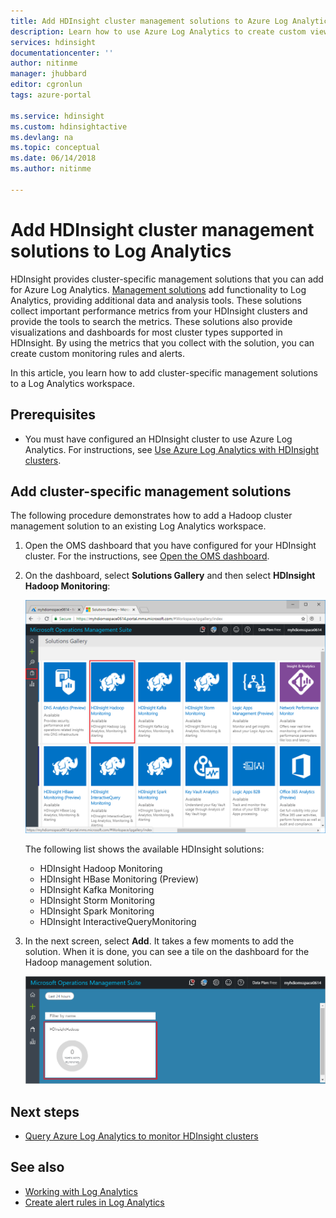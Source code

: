 ```yaml
---
title: Add HDInsight cluster management solutions to Azure Log Analytics | Microsoft Docs
description: Learn how to use Azure Log Analytics to create custom views for HDInsight clusters.
services: hdinsight
documentationcenter: ''
author: nitinme
manager: jhubbard
editor: cgronlun
tags: azure-portal

ms.service: hdinsight
ms.custom: hdinsightactive
ms.devlang: na
ms.topic: conceptual
ms.date: 06/14/2018
ms.author: nitinme

---
```

# Add HDInsight cluster management solutions to Log Analytics

HDInsight provides cluster-specific management solutions that you can add for Azure Log Analytics. [Management solutions](../log-analytics/log-analytics-add-solutions.md) add functionality to Log Analytics, providing additional data and analysis tools. These solutions collect important performance metrics from your HDInsight clusters and provide the tools to search the metrics. These solutions also provide visualizations and dashboards for most cluster types supported in HDInsight. By using the metrics that you collect with the solution, you can create custom monitoring rules and alerts. 

In this article, you learn how to add cluster-specific management solutions to a Log Analytics workspace.

## Prerequisites

* You must have configured an HDInsight cluster to use Azure Log Analytics. For instructions, see [Use Azure Log Analytics with HDInsight clusters](hdinsight-hadoop-oms-log-analytics-tutorial.md).

## Add cluster-specific management solutions

The following procedure demonstrates how to add a Hadoop cluster management solution to an existing Log Analytics workspace.

1. Open the OMS dashboard that you have configured for your HDInsight cluster. For the instructions, see [Open the OMS dashboard](./hdinsight-hadoop-oms-log-analytics-tutorial.md#open-the-oms-dashboard).

1. On the dashboard, select **Solutions Gallery** and then select **HDInsight Hadoop Monitoring**:

    ![Add management solution in Log Analytics](./media/hdinsight-hadoop-oms-log-analytics-management-solutions/hdinsight-add-management-solution-oms-portal.png "Add management solution in Operations Management Suite")

    The following list shows the available HDInsight solutions:

    - HDInsight Hadoop Monitoring
    - HDInsight HBase Monitoring (Preview)
    - HDInsight Kafka Monitoring
    - HDInsight Storm Monitoring
    - HDInsight Spark Monitoring
    - HDInsight InteractiveQueryMonitoring

3. In the next screen, select **Add**. It takes a few moments to add the solution. When it is done, you can see a tile on the dashboard for the Hadoop management solution.

    ![Hadoop management solution added](./media/hdinsight-hadoop-oms-log-analytics-management-solutions/added-Hadoop-management-solution.png "Hadoop management solution added")

## Next steps

* [Query Azure Log Analytics to monitor HDInsight clusters](hdinsight-hadoop-oms-log-analytics-use-queries.md)

## See also

* [Working with Log Analytics](https://blogs.msdn.microsoft.com/wei_out_there_with_system_center/2016/07/03/oms-log-analytics-create-tiles-drill-ins-and-dashboards-with-the-view-designer/)
* [Create alert rules in Log Analytics](../log-analytics/log-analytics-alerts-creating.md)
